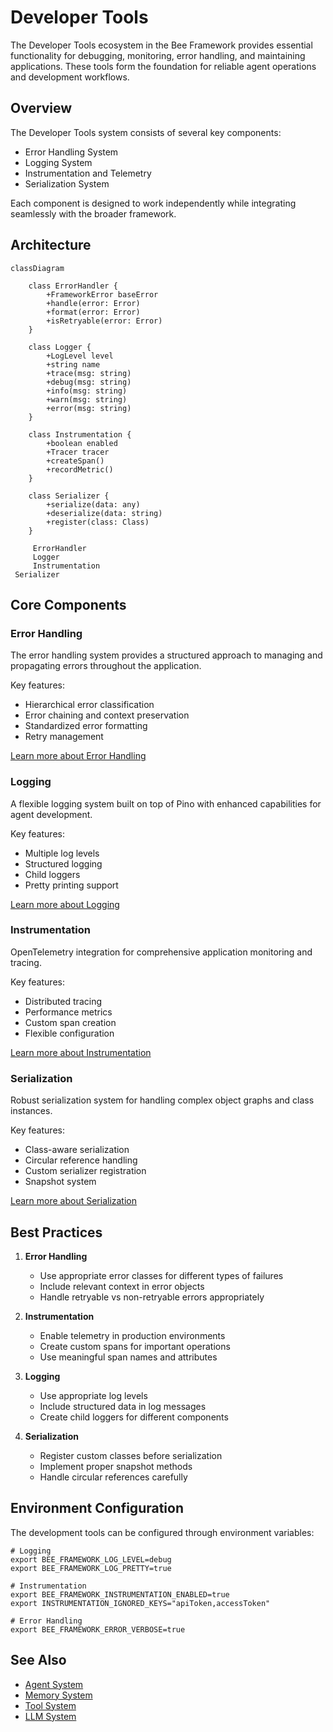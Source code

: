 # Developer Tools

The Developer Tools ecosystem in the Bee Framework provides essential functionality for debugging, monitoring, error handling, and maintaining applications. These tools form the foundation for reliable agent operations and development workflows.

## Overview

The Developer Tools system consists of several key components:

- Error Handling System
- Logging System
- Instrumentation and Telemetry
- Serialization System

Each component is designed to work independently while integrating seamlessly with the broader framework.

## Architecture

```mermaid
classDiagram

    class ErrorHandler {
        +FrameworkError baseError
        +handle(error: Error)
        +format(error: Error)
        +isRetryable(error: Error)
    }

    class Logger {
        +LogLevel level
        +string name
        +trace(msg: string)
        +debug(msg: string)
        +info(msg: string)
        +warn(msg: string)
        +error(msg: string)
    }

    class Instrumentation {
        +boolean enabled
        +Tracer tracer
        +createSpan()
        +recordMetric()
    }

    class Serializer {
        +serialize(data: any)
        +deserialize(data: string)
        +register(class: Class)
    }

     ErrorHandler
     Logger
     Instrumentation
 Serializer
```

## Core Components

### Error Handling

The error handling system provides a structured approach to managing and propagating errors throughout the application.

Key features:

- Hierarchical error classification
- Error chaining and context preservation
- Standardized error formatting
- Retry management

[Learn more about Error Handling](./errors.md)

### Logging

A flexible logging system built on top of Pino with enhanced capabilities for agent development.

Key features:

- Multiple log levels
- Structured logging
- Child loggers
- Pretty printing support

[Learn more about Logging](./logger.md)

### Instrumentation

OpenTelemetry integration for comprehensive application monitoring and tracing.

Key features:

- Distributed tracing
- Performance metrics
- Custom span creation
- Flexible configuration

[Learn more about Instrumentation](./instrumentation.md)

### Serialization

Robust serialization system for handling complex object graphs and class instances.

Key features:

- Class-aware serialization
- Circular reference handling
- Custom serializer registration
- Snapshot system

[Learn more about Serialization](./serialization.md)

## Best Practices

1. **Error Handling**

   - Use appropriate error classes for different types of failures
   - Include relevant context in error objects
   - Handle retryable vs non-retryable errors appropriately

2. **Instrumentation**

   - Enable telemetry in production environments
   - Create custom spans for important operations
   - Use meaningful span names and attributes

3. **Logging**

   - Use appropriate log levels
   - Include structured data in log messages
   - Create child loggers for different components

4. **Serialization**
   - Register custom classes before serialization
   - Implement proper snapshot methods
   - Handle circular references carefully

## Environment Configuration

The development tools can be configured through environment variables:

```shell
# Logging
export BEE_FRAMEWORK_LOG_LEVEL=debug
export BEE_FRAMEWORK_LOG_PRETTY=true

# Instrumentation
export BEE_FRAMEWORK_INSTRUMENTATION_ENABLED=true
export INSTRUMENTATION_IGNORED_KEYS="apiToken,accessToken"

# Error Handling
export BEE_FRAMEWORK_ERROR_VERBOSE=true
```

## See Also

- [Agent System](./agents.md)
- [Memory System](./memory.md)
- [Tool System](./tools.md)
- [LLM System](./llms.md)
